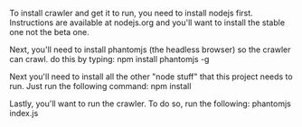To install crawler and get it to run, you need to install nodejs first. Instructions are available at nodejs.org and you'll want to install the stable one not the beta one.

Next, you'll need to install phantomjs (the headless browser) so the crawler can crawl. do this by typing:
npm install phantomjs -g

Next you'll need to install all the other "node stuff" that this project needs to run. Just run the following command:
npm install

Lastly, you'll want to run the crawler. To do so, run the following:
phantomjs index.js

